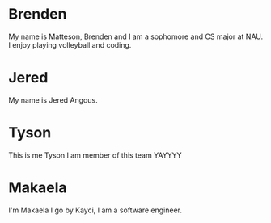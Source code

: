 # Brenden

My name is Matteson, Brenden and I am a sophomore and CS major at NAU. I enjoy playing volleyball and coding.

# Jered
My name is Jered Angous.

# Tyson
This is me Tyson I am  member of this team YAYYYY
# Makaela
I'm Makaela I go by Kayci, I am a software engineer.
